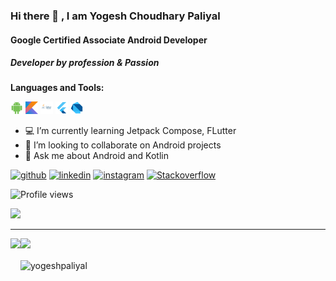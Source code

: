 <!--
**yogeshpaliyal/yogeshpaliyal** is a ✨ _special_ ✨ repository because its `README.md` (this file) appears on your GitHub profile.

Here are some ideas to get you started:

- 🔭 I’m currently working on ...
- 🌱 I’m currently learning ...
- 👯 I’m looking to collaborate on ...
- 🤔 I’m looking for help with ...
- 💬 Ask me about ...
- 📫 How to reach me: ...
- 😄 Pronouns: ...
- ⚡ Fun fact: ...
-->

### Hi there 👋 , I am Yogesh Choudhary Paliyal
#### Google Certified Associate Android Developer
##### Developer by profession & Passion


**Languages and Tools:**  

<code><img height="20" src="https://raw.githubusercontent.com/github/explore/80688e429a7d4ef2fca1e82350fe8e3517d3494d/topics/android/android.png"></code>
<code><img height="20" src="https://raw.githubusercontent.com/github/explore/80688e429a7d4ef2fca1e82350fe8e3517d3494d/topics/kotlin/kotlin.png"></code>
<code><img height="20" src="https://raw.githubusercontent.com/github/explore/80688e429a7d4ef2fca1e82350fe8e3517d3494d/topics/java/java.png"></code>
<code><img height="20" src="https://raw.githubusercontent.com/github/explore/80688e429a7d4ef2fca1e82350fe8e3517d3494d/topics/flutter/flutter.png"></code>
<code><img height="20" src="https://raw.githubusercontent.com/github/explore/80688e429a7d4ef2fca1e82350fe8e3517d3494d/topics/dart/dart.png"></code>

- 💻  I’m currently learning Jetpack Compose, FLutter
- 👯  I’m looking to collaborate on Android projects
- 💬  Ask me about Android and Kotlin

[<img src='https://cdn.jsdelivr.net/npm/simple-icons@3.0.1/icons/github.svg' alt='github' height='30'>](https://github.com/yogeshpaliyal) [<img src='https://cdn.jsdelivr.net/npm/simple-icons@3.0.1/icons/linkedin.svg' alt='linkedin' height='30'>](https://www.linkedin.com/in/yogeshpaliyal/) [<img src='https://cdn.jsdelivr.net/npm/simple-icons@3.0.1/icons/instagram.svg' alt='instagram' height='30'>](https://www.instagram.com/yogeshpaliyal/) [<img src='https://cdn.jsdelivr.net/npm/simple-icons@3.0.1/icons/stackoverflow.svg' alt='Stackoverflow' height='30'>](https://stackoverflow.com/users/7955352/yogesh-paliyal)

![Profile views](https://gpvc.arturio.dev/yogeshpaliyal)

<a href="https://github.com/ryo-ma/github-profile-trophy">
<img width=800 src="https://github-profile-trophy.vercel.app/?username=yogeshpaliyal&column=6"/>
</a>

---

<div>
<img height="170" align="left" src="https://github-readme-stats.vercel.app/api?username=yogeshpaliyal&count_private=true&include_all_commits=true" />
<img src="https://github-readme-stats.vercel.app/api/top-langs/?username=yogeshpaliyal&layout=compact" />

</div>
  <p><img align="center" src="https://github-readme-streak-stats.herokuapp.com/?user=yogeshpaliyal&count_private=true" alt="yogeshpaliyal" /></p>
